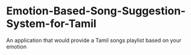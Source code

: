 # Emotion-Based-Song-Suggestion-System-for-Tamil
An application that would provide a Tamil songs playlist based on your emotion
